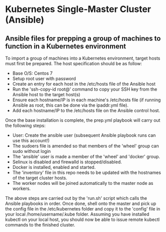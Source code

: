 # Kubernetes Single-Master Cluster (Ansible)

## Ansible files for prepping a group of machines to function in a Kubernetes environment

To import a group of machines into a Kubernetes environment, target hosts must first be prepared. The host specification should be as follow:

- Base O/S: Centos 7
- Setup root user with password
- Create an entry for each host in the /etc/hosts file of the Ansible host
- Run the 'ssh-copy-id root@<host>' command to copy your SSH key from the Ansible host to the target host(s)
- Ensure each hostname/IP is in each machine's /etc/hosts file (if running Ansible as root, this can be done via the ipaddr.yml file).
- Add each hostname/IP to the /etc/hosts file on the Ansible control host.

Once the base installation is complete, the prep.yml playbook will carry out the following steps:
- User: Create the ansible user (subsequent Ansible playbook runs can use this account!)
- The sudoers file is amended so that members of the 'wheel' group can sudo without login
- The 'ansible' user is made a member of the 'wheel' and 'docker' group.
- Selinux is disabled and firewalld is stopped/disabled.
- Docker is installed, enabled and started.
- The 'inventory' file in this repo needs to be updated with the hostnames of the target cluster hosts.
- The worker nodes will be joined automatically to the master node as workers.

The above steps are carried out by the 'run.sh' script which calls the Ansible playbooks in order. Once done, shell onto the master and pick up the config file in the
/etc/kubernetes folder and copy it to the 'config' file in your local /home/username/.kube folder. Assuming you have installed kubectl on your local host, you should
now be able to issue remote kubectl commands to the finished cluster.
